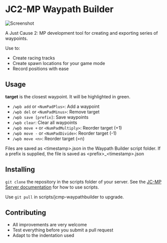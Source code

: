 # JC2-MP Waypath Builder
![Screenshot](https://raw.github.com/awestroke/jcmp-waypathbuilder/master/screenshot.png "Screenshot of Waypath Builder in action")

A Just Cause 2: MP development tool for creating and exporting series of waypoints. 

Use to:
* Create racing tracks
* Create spawn locations for your game mode
* Record positions with ease

## Usage
**target** is the closest waypoint. It will be highlighted in green.
* ```/wpb add``` or ```<NumPadPlus>```: Add a waypoint
* ```/wpb del``` or ```<NumPadMinus>```: Remove target
* ```/wpb save [prefix]```: Save waypoints
* ```/wpb clear```: Clear all waypoints
* ```/wpb move +``` or ```<NumPadMultiply>```: Reorder target (+1)
* ```/wpb move -``` or ```<NumPadDivide>```: Reorder target (-1)
* ```/wpb move <n>```: Reorder target (=n)

Files are saved as &lt;timestamp&gt;.json in the Waypath Builder script folder. 
If a prefix is supplied, the file is saved as &lt;prefix&gt;_&lt;timestamp&gt;.json

## Installing
```git clone``` the repository in the scripts folder of your server. See the [JC-MP Server documentation](http://wiki.jc-mp.com/Server) for how to use scripts.

Use ```git pull``` in scripts/jcmp-waypathbuilder to upgrade.

## Contributing
* All improvements are very welcome
* Test everything before you submit a pull request
* Adapt to the indentation used
